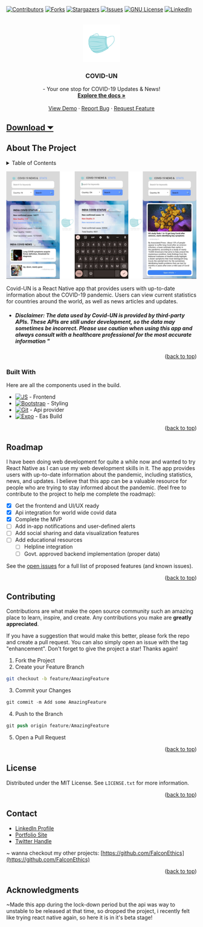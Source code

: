 <a name="readme-top"></a>
[![Contributors][contributors-shield]][contributors-url]
[![Forks][forks-shield]][forks-url]
[![Stargazers][stars-shield]][stars-url]
[![Issues][issues-shield]][issues-url]
[![GNU License][license-shield]][license-url]
[![LinkedIn][linkedin-shield]][linkedin-url]


<!-- PROJECT LOGO -->
<br />
<div align="center">
  <a href="https://github.com/FalconEthics/COVID-UN">
    <img src="./assets/logo.png" alt="Logo" width="100" height="100">
  </a>

<h3 align="center">COVID-UN</h3>

  <p align="center">
    - Your one stop for COVID-19 Updates & News!
    <br />
    <a href="https://github.com/FalconEthics/COVID-UN"><strong>Explore the docs »</strong></a>
    <br />
    <br />
    <a href="https://github.com/FalconEthics/COVID-UN/releases/download/v-1.0.0/COVID-UN.apk">View Demo</a>
    ·
    <a href="https://github.com/FalconEthics/COVID-UN/issues">Report Bug</a>
    ·
    <a href="https://github.com/FalconEthics/COVID-UN/issues">Request Feature</a>
  </p>
</div>

## <a href="https://github.com/FalconEthics/COVID-UN/releases/download/v-1.0.0/COVID-UN.apk">Download ⏷</a>

<!-- ABOUT THE PROJECT -->

## About The Project

<details>
  <summary>Table of Contents</summary>
  <ol>
    <li>
      <a href="#about-the-project">About The Project</a>
      <ul>
        <li><a href="#built-with">Built With</a></li>
      </ul>
    </li>
    <li><a href="#roadmap">Roadmap</a></li>
    <li><a href="#contributing">Contributing</a></li>
    <li><a href="#license">License</a></li>
    <li><a href="#contact">Contact</a></li>
    <li><a href="#acknowledgments">Acknowledgments</a></li>
  </ol>
</details>

[![Product Name Screen Shot][product-screenshot]](https://github.com/FalconEthics/COVID-UN/releases/download/v-1.0.0/COVID-UN.apk)

Covid-UN is a React Native app that provides users with up-to-date information about the COVID-19
pandemic. Users can view current statistics for countries around the world, as well as news articles
and updates.

- ##### Disclaimer: The data used by Covid-UN is provided by third-party APIs. These APIs are still under development, so the data may sometimes be incorrect. Please use caution when using this app and always consult with a healthcare professional for the most accurate information "

<p align="right">(<a href="#readme-top">back to top</a>)</p>

### Built With

Here are all the components used in the build.

* [![JS][Es6.com]][Es6-url] - Frontend
* [![Bootstrap][Bootstrap.com]][Bootstrap-url] - Styling
* [![Git][Git.com]][Git-url] - Api provider
* [![Expo][Expo.com]][Expo-url] - Eas Build

<p align="right">(<a href="#readme-top">back to top</a>)</p>




<!-- ROADMAP -->

## Roadmap

I have been doing web development for quite a while now and wanted to try React Native as I can use
my web development skills in it. The app provides users with up-to-date information about the
pandemic, including statistics, news, and updates. I believe that this app can be a valuable
resource for people who are trying to stay informed about the pandemic.
(feel free to contribute to the project to help me complete the roadmap):

- [x] Get the frontend and UI/UX ready
- [x] Api integration for world wide covid data
- [x] Complete the MVP
- [ ] Add in-app notifications and user-defined alerts
- [ ] Add social sharing and data visualization features
- [ ] Add educational resources
    - [ ] Helpline integration
    - [ ] Govt. approved backend implementation (proper data)

See the [open issues](https://github.com/FalconEthics/COVID-UN/issuess) for a full list of proposed
features (and known issues).

<p align="right">(<a href="#readme-top">back to top</a>)</p>



<!-- CONTRIBUTING -->

## Contributing

Contributions are what make the open source community such an amazing place to learn, inspire, and
create. Any contributions you make are **greatly appreciated**.

If you have a suggestion that would make this better, please fork the repo and create a pull
request. You can also simply open an issue with the tag "enhancement".
Don't forget to give the project a star! Thanks again!

1. Fork the Project
2. Create your Feature Branch

 ```sh
git checkout -b feature/AmazingFeature
```

3. Commit your Changes

```s
git commit -m Add some AmazingFeature
```

4. Push to the Branch

```s
git push origin feature/AmazingFeature
```

5. Open a Pull Request

<p align="right">(<a href="#readme-top">back to top</a>)</p>



<!-- LICENSE -->

## License

Distributed under the MIT License. See `LICENSE.txt` for more information.

<p align="right">(<a href="#readme-top">back to top</a>)</p>



<!-- CONTACT -->

## Contact

<ul>
<li><a href="https://www.linkedin.com/in/soumik-das-profile/"> LinkedIn Profile</a></li>
<li><a href="https://www.soumik-das.com"> Portfolio Site</a></li>
<li><a href="https://twitter.com/Mr_Soumik_Das"> Twitter Handle</a></li>
</ul>

~ wanna checkout my other
projects: [https://github.com/FalconEthics](https://github.com/FalconEthics)

<p align="right">(<a href="#readme-top">back to top</a>)</p>

## Acknowledgments

~Made this app during the lock-down period but the api was way to unstable to be released at that
time, so dropped the project, i recently felt like trying react native again, so here it is in it's
beta stage!

<!-- MARKDOWN LINKS & IMAGES -->
<!-- https://www.markdownguide.org/basic-syntax/#reference-style-links -->

[contributors-shield]: https://img.shields.io/github/contributors/FalconEthics/COVID-UN.svg?style=for-the-badge

[contributors-url]: https://github.com/FalconEthics/COVID-UN/graphs/contributors

[forks-shield]: https://img.shields.io/github/forks/FalconEthics/COVID-UN.svg?style=for-the-badge

[forks-url]: https://github.com/FalconEthics/COVID-UN/network/members

[stars-shield]: https://img.shields.io/github/stars/FalconEthics/COVID-UN.svg?style=for-the-badge

[stars-url]: https://github.com/FalconEthics/COVID-UN/stargazers

[issues-shield]: https://img.shields.io/github/issues/FalconEthics/COVID-UN.svg?style=for-the-badge

[issues-url]: https://github.com/FalconEthics/COVID-UN/issues

[license-shield]: https://img.shields.io/github/license/FalconEthics/COVID-UN.svg?style=for-the-badge

[license-url]: https://github.com/FalconEthics/COVID-UN/blob/main/LICENSE

[linkedin-shield]: https://img.shields.io/badge/-LinkedIn-black.svg?style=for-the-badge&logo=linkedin&colorB=555

[linkedin-url]: https://www.linkedin.com/in/soumik-das-profile/

[product-screenshot]: ./screenshot.png


[Bootstrap.com]: https://img.shields.io/badge/nativewind-00b8ff?style=for-the-badge&logo=tailwindcss&logoColor=white

[Bootstrap-url]: https://www.nativewind.dev/

[Es6.com]: https://img.shields.io/badge/React_Native-3399ff?style=for-the-badge&logo=react&logoColor=white

[Es6-url]: https://expo.github.io/router/docs

[Git.com]: https://img.shields.io/badge/Rapid_Api-426872?style=for-the-badge&logo=axios&logoColor=0069b4

[Git-url]: https://rapidapi.com/hub

[Expo.com]: https://img.shields.io/badge/Expo-111125?style=for-the-badge&logo=Expo&logoColor=white

[Expo-url]: https://docs.expo.dev/build/introduction/